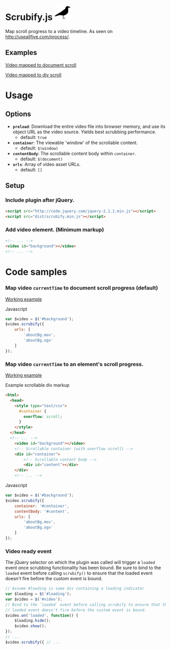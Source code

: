 Scrubify.js ![](logo.png)
==================
Map scroll progress to a video timeline. As seen on http://useallfive.com/process/.

## Examples
[Video mapped to document scroll](http://useallfive.github.io/scrubify.js/document-example.html)

[Video mapped to div scroll](http://useallfive.github.io/scrubify.js/inside-div-example.html)


# Usage

## Options
* **`preload`**: Download the entire video file into browser memory, and use its object URL as the video source. Yields best scrubbing performance.
    * default: `true`
* **`container`**: The viewable 'window' of the scrollable content.
    * default: `$(window)` 
* **`contentBody`**: The scrollable content body within `container`.
    * default: `$(document)` 
* **`urls`**: Array of video asset URLs.
    * default: `[]` 

## Setup
### Include plugin after jQuery.
```html
<script src="http://code.jquery.com/jquery-2.1.1.min.js"></script>
<script src="dist/scrubify.min.js"></script>
```

### Add video element. (Minimum markup)
```html
<!-- ... -->
<video id="background"></video>
<!-- ... -->
```

# Code samples
### Map video `currentTime` to document scroll progress (default)
[Working example](http://useallfive.github.io/scrubify.js/document-example.html)

Javascript
```javascript
var $video = $('#background');
$video.scrubify({
    urls: [
        'aboutBg.mov',
        'aboutBg.ogv'
    ]
});
```

### Map video `currentTime` to an element's scroll progress.
[Working example](http://useallfive.github.io/scrubify.js/inside-div-example.html)

Example scrollable div markup
```html
<html>
  <head>
    <style type="text/css">
      #container {
        overflow: scroll;
      }
    </style>
  </head>
  <!-- ... -->
    <video id="background"></video>
    <!-- Scrollable container (with overflow scroll) -->
    <div id="container">
        <!-- Scrollable content body -->
        <div id="content"></div>
    </div>
    <!-- ... -->
```

Javascript
```javascript
var $video = $('#background');
$video.scrubify({
    container: '#container',
    contentBody: '#content',
    urls: [
        'aboutBg.mov',
        'aboutBg.ogv'
    ]
});
```

### Video ready event
The jQuery selector on which the plugin was called will trigger a `loaded` event once scrubbing functionality has been bound. Be sure to bind to the `loaded` event before calling `scrubify()` to ensure that the loaded event doesn't fire before the custom event is bound.
```javascript
// Assume #loading is some div containing a loading indicator
var $loading = $('#loading');
var $video = $('#video');
// Bind to the `loaded` event before calling scrubify to ensure that the 
// loaded event doesn't fire before the custom event is bound.
$video.on('loaded', function() {
    $loading.hide();
    $video.show();
});
// ...
$video.scrubify({ // ...
```
